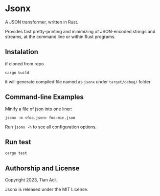 # Jsonx

A JSON transformer, written in Rust.

Provides fast pretty-printing and minimizing of JSON-encoded strings
and streams, at the command line or within Rust programs.

## Instalation

if cloned from repo

`cargo build`

it will generate compiled file named as `jsonx` under `target/debug/` folder

## Command-line Examples

Minify a file of json into one liner:

`jsonx -m <foo.json> foo-min.json`

Run `jsonx -h` to see all configuration options.

## Run test

`cargo test`

## Authorship and License

Copyright 2023, Tian Adi.

Jsonx is released under the MIT License.

